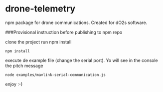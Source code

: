 # drone-telemetry
npm package for drone communications. Created for dO2s software.

###Provisional instruction before publishing to npm repo

clone the project
run npm install

```
npm install
```

execute de example file (change the serial port). Yo will see in the console the pitch message

```
node examples/mavlink-serial-communication.js
```

enjoy :-)




